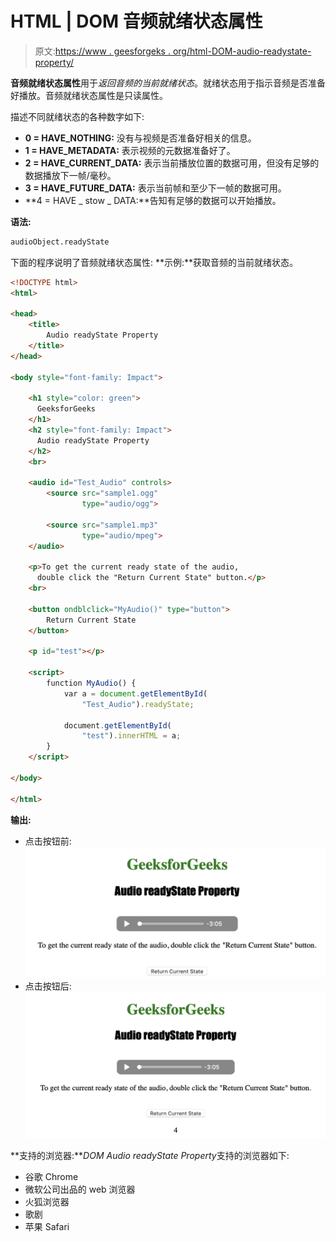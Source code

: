 # HTML | DOM 音频就绪状态属性

> 原文:[https://www . geesforgeks . org/html-DOM-audio-readystate-property/](https://www.geeksforgeeks.org/html-dom-audio-readystate-property/)

**音频就绪状态属性**用于*返回音频的当前就绪状态*。就绪状态用于指示音频是否准备好播放。音频就绪状态属性是只读属性。

描述不同就绪状态的各种数字如下:

*   **0 = HAVE_NOTHING:** 没有与视频是否准备好相关的信息。
*   **1 = HAVE_METADATA:** 表示视频的元数据准备好了。
*   **2 = HAVE_CURRENT_DATA:** 表示当前播放位置的数据可用，但没有足够的数据播放下一帧/毫秒。
*   **3 = HAVE_FUTURE_DATA:** 表示当前帧和至少下一帧的数据可用。
*   **4 = HAVE _ stow _ DATA:**告知有足够的数据可以开始播放。

**语法:**

```html
audioObject.readyState
```

下面的程序说明了音频就绪状态属性:
**示例:**获取音频的当前就绪状态。

```html
<!DOCTYPE html>
<html>

<head>
    <title>
        Audio readyState Property
    </title>
</head>

<body style="font-family: Impact">

    <h1 style="color: green">
      GeeksforGeeks
    </h1>
    <h2 style="font-family: Impact">
      Audio readyState Property
    </h2>
    <br>

    <audio id="Test_Audio" controls>
        <source src="sample1.ogg" 
                type="audio/ogg">

        <source src="sample1.mp3" 
                type="audio/mpeg">
    </audio>

    <p>To get the current ready state of the audio, 
      double click the "Return Current State" button.</p>
    <br>

    <button ondblclick="MyAudio()" type="button">
        Return Current State
    </button>

    <p id="test"></p>

    <script>
        function MyAudio() {
            var a = document.getElementById(
                "Test_Audio").readyState;

            document.getElementById(
                "test").innerHTML = a;
        }
    </script>

</body>

</html>
```

**输出:**

*   点击按钮前:
    ![](img/1cfec6b4f4dca08f4a13ace45a7fa35d.png)
*   点击按钮后:
    ![](img/200debaa3407a3ff92b6e9085b3afdf1.png)

**支持的浏览器:***DOM Audio readyState Property*支持的浏览器如下:

*   谷歌 Chrome
*   微软公司出品的 web 浏览器
*   火狐浏览器
*   歌剧
*   苹果 Safari